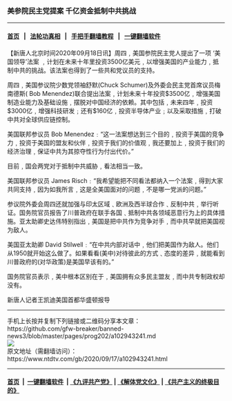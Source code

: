 ### 美参院民主党提案  千亿资金抵制中共挑战
------------------------

#### [首页](https://github.com/gfw-breaker/banned-news3/blob/master/README.md) &nbsp;&nbsp;|&nbsp;&nbsp; [法轮功真相](https://github.com/begood0513/basic/blob/master/README.md)  &nbsp;&nbsp;|&nbsp;&nbsp; [手把手翻墙教程](https://github.com/gfw-breaker/guides/wiki)  &nbsp;&nbsp;|&nbsp;&nbsp; [一键翻墙软件](https://github.com/gfw-breaker/nogfw/blob/master/README.md)  



<div><div class="post_content" itemprop="articleBody">
 <p>
  【新唐人北京时间2020年09月18日讯】周四﹐美国参院民主党人提出了一项
  <ok href="https://www.ntdtv.com/gb/‘美国领导’法案.htm">
   ‘美国领导’法案
  </ok>
  ﹐计划在未来十年里投资3500亿美元﹐以增强美国的产业能力﹐抵制中共的挑战。该法案也得到了一些共和党议员的支持。
 </p>
 <p>
  周四﹐美国参议院少数党领袖舒默(Chuck Schumer)及外委会民主党首席议员梅南德斯( Bob Menendez)联合提出法案﹐计划未来十年投资$3500亿﹐增强美国制造业能力及基础设施﹐摆脱对中国经济的依赖。其中包括﹐未来四年﹐投资$3000亿﹐增强科技研发﹔还有$160亿﹐投资半导体产业﹔以及采取措施﹐打破中共对全球供应链控制。
 </p>
 <p>
  美国联邦参议员 Bob Menendez﹕“这一法案想达到三个目的﹐投资于美国的竞争力﹐投资于美国的盟友和伙伴﹐投资于我们的价值观﹐我还要加上﹐投资于我们的经济治理﹐保证中共为其掠夺性行为付出代价。”
 </p>
 <p>
  目前﹐国会两党对于抵制中共威胁﹐看法相当一致。
 </p>
 <p>
  美国联邦参议员 James Risch﹕“我希望能把不同看法都纳入一个法案﹐得到大家共同支持﹐因为如我所言﹐这是全美国面对的问题﹐不是哪一党派的问题。”
 </p>
 <p>
  参议院外委会周四还就加强与印太区域﹑欧洲及西半球合作﹑反制中共﹐举行听证。国务院官员报告了川普政府在联手各国﹑抵制中共各领域恶意行为上的具体措施。亚太助卿史达伟特别指出﹐美国是把中共作为竞争对手﹐而中共早就把美国视为敌人。
 </p>
 <p>
  美国亚太助卿 David Stilwell﹕“在中共内部对话中﹐他们把美国作为敌人。他们从1950就开始这么做了。如果看看(美中)对待彼此的方式﹑态度的差异﹐就能看到川普政府的(对华政策)是美国早该有的。”
 </p>
 <p>
  国务院官员表示﹐美中根本区别在于﹐美国拥有众多民主盟友﹐而中共专制政权却没有。
 </p>
 <p>
  新唐人记者王凯迪美国首都华盛顿报导
 </p>
 <div class="single_ad">
 </div>
</div>
</div>
<hr/>
手机上长按并复制下列链接或二维码分享本文章：<br/>
https://github.com/gfw-breaker/banned-news3/blob/master/pages/prog202/a102943241.md <br/>
<a href='https://github.com/gfw-breaker/banned-news3/blob/master/pages/prog202/a102943241.md'><img src='https://github.com/gfw-breaker/banned-news3/blob/master/pages/prog202/a102943241.md.png'/></a> <br/>
原文地址（需翻墙访问）：https://www.ntdtv.com/gb/2020/09/17/a102943241.html


------------------------
#### [首页](https://github.com/gfw-breaker/banned-news3/blob/master/README.md) &nbsp;|&nbsp; [一键翻墙软件](https://github.com/gfw-breaker/nogfw/blob/master/README.md) &nbsp;| [《九评共产党》](https://github.com/gfw-breaker/9ping.md/blob/master/README.md#九评之一评共产党是什么) | [《解体党文化》](https://github.com/gfw-breaker/jtdwh.md/blob/master/README.md) | [《共产主义的终极目的》](https://github.com/gfw-breaker/gczydzjmd.md/blob/master/README.md)


<img src='http://gfw-breaker.win/banned-news3/pages/prog202/a102943241.md' width='0px' height='0px'/>